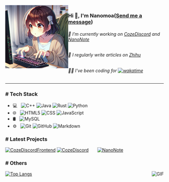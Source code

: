 <img align="left" alt="GIF" height="200px" src="./coding.webp" />

### Hi 👋, I'm Nanomoa([Send me a message](https://t.me/nanomoa_tg))
###### 🔭 I’m currently working on [CozeDiscord](https://github.com/Nanomoa/CozeDiscord) and [NanoNote](https://github.com/Nanomoa/NanoNote)
###### 📝 I regularly write articles on [Zhihu](https://www.zhihu.com/people/Nanomoa)
###### 👨‍💻 I've been coding for [![wakatime](https://wakatime.com/badge/user/b4de30c9-5d88-4ca4-9605-65bb4f7b5ebc.svg)](https://wakatime.com/@b4de30c9-5d88-4ca4-9605-65bb4f7b5ebc)

<hr>

### # Tech Stack

- 💻 &nbsp;
  ![C++](https://img.shields.io/badge/-C++-333333?style=flat&logo=C%2B%2B&logoColor=00599C)
  ![Java](https://img.shields.io/badge/-Java-333333?style=flat&logo=Java&logoColor=007396)
  ![Rust](https://img.shields.io/badge/-Rust-333333?style=flat&logo=Rust&logoColor=276DC3)
  ![Python](https://img.shields.io/badge/-Python-333333?style=flat&logo=python)
- 🌐 &nbsp;
  ![HTML5](https://img.shields.io/badge/-HTML5-333333?style=flat&logo=HTML5)
  ![CSS](https://img.shields.io/badge/-CSS-333333?style=flat&logo=CSS3&logoColor=1572B6)
  ![JavaScript](https://img.shields.io/badge/-JavaScript-333333?style=flat&logo=javascript)
- 🛢 &nbsp;
  ![MySQL](https://img.shields.io/badge/-MySQL-333333?style=flat&logo=mysql)
- ⚙️ &nbsp;
  ![Git](https://img.shields.io/badge/-Git-333333?style=flat&logo=git)
  ![GitHub](https://img.shields.io/badge/-GitHub-333333?style=flat&logo=github)
  ![Markdown](https://img.shields.io/badge/-Markdown-333333?style=flat&logo=markdown)

### # Latest Projects

[![CozeDiscordFrontend](https://github-readme-stats.vercel.app/api/pin/?username=Nanomoa&repo=CozeDiscordFrontend&show_owner=true)](https://github.com/Nanomoa/CozeDiscordFrontend)
[![CozeDiscord](https://github-readme-stats.vercel.app/api/pin/?username=Nanomoa&repo=CozeDiscord&show_owner=true)](https://github.com/Nanomoa/CozeDiscord) &nbsp;&nbsp;&nbsp;&nbsp;&nbsp;
[![NanoNote](https://github-readme-stats.vercel.app/api/pin/?username=Nanomoa&repo=NanoNote&show_owner=true)](https://github.com/Nanomoa/NanoNote)

### # Others

<img align="right" alt="GIF" src="https://github-readme-stats.vercel.app/api?username=Nanomoa&show_icons=true" />

[![Top Langs](https://github-readme-stats.vercel.app/api/top-langs/?username=Nanomoa&hide=css,html)](https://github.com/Nanomoa)
